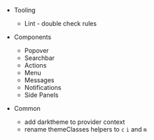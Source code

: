 - Tooling

  - Lint - double check rules

- Components

  - Popover
  - Searchbar
  - Actions
  - Menu
  - Messages
  - Notifications
  - Side Panels

- Common

  - add darktheme to provider context
  - rename themeClasses helpers to `c` `i` and `m`
